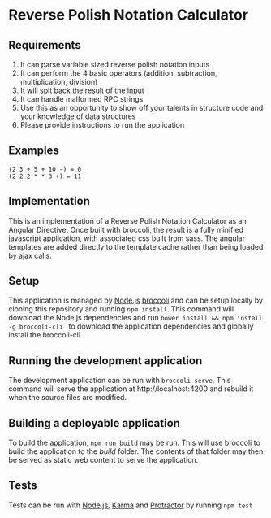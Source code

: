 # Reverse Polish Notation Calculator

## Requirements

1) It can parse variable sized reverse polish notation inputs
2) It can perform the 4 basic operators (addition, subtraction, multiplication, division)
3) It will spit back the result of the input
4) It can handle malformed RPC strings
5) Use this as an opportunity to show off your talents in structure code and your knowledge of data structures
6) Please provide instructions to run the application

## Examples

    (2 3 + 5 + 10 -) = 0
    (2 2 2 * * 3 +) = 11

## Implementation

This is an implementation of a Reverse Polish Notation Calculator as an  Angular Directive. Once built with broccoli, the result is a fully minified javascript application, with associated css built from sass. The angular templates are added directly to the template cache rather than being loaded by ajax calls.

## Setup

This application is managed by [Node.js][node] [broccoli][broccoli] and can be setup locally by cloning this repository and running `npm install`. This command will download the Node.js dependencies and run `bower install && npm install -g broccoli-cli ` to download the application dependencies and globally install the broccoli-cli.

## Running the development application

The development application can be run with `broccoli serve`. This command will serve the application at http://localhost:4200 and rebuild it when the source files are modified.

## Building a deployable application

To build the application, `npm run build` may be run. This will use broccoli to build the application to the *build* folder. The contents of that folder may then be served as static web content to serve the application.

## Tests

Tests can be run with [Node.js][node], [Karma][karma] and [Protractor][protractor] by running `npm test`

[node]: http://nodejs.org/
[broccoli]: https://github.com/broccolijs/broccoli
[karma]: http://karma-runner.github.io/
[protractor]: http://angular.github.io/protractor/

